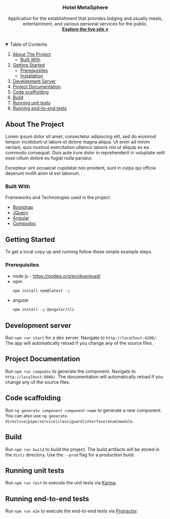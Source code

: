 

<!-- PROJECT LOGO -->
<br />
<p align="center">
  <h3 align="center">Hotel MetaSphere</h3>

  <p align="center">
    Application for the establishment that provides lodging and usually meals, entertainment, and various personal services for the public.
    <br />
    <a href=""><strong>Explore the live site »</strong></a>
    <br />
    <br />
  </p>
</p>



<!-- TABLE OF CONTENTS -->
<details open="open">
  <summary>Table of Contents</summary>
  <ol>
    <li>
      <a href="#about-the-project">About The Project</a>
      <ul>
        <li><a href="#built-with">Built With</a></li>
      </ul>
    </li>
    <li>
      <a href="#getting-started">Getting Started</a>
      <ul>
        <li><a href="#prerequisites">Prerequisites</a></li>
        <li><a href="#installation">Installation</a></li>
      </ul>
    </li>
    <li><a href="#development-server">Development Server</a></li>
    <li><a href="#project-documentation">Project Documentation</a></li>
    <li><a href="#code-scaffolding">Code scaffolding</a></li>
    <li><a href="#build">Build</a></li>
    <li><a href="#running-unit-tests">Running unit tests</a></li>
    <li><a href="#running-end-to-end-tests">Running end-to-end tests</a></li>
  </ol>
</details>



<!-- ABOUT THE PROJECT -->
## About The Project
<!-- <p>
<img src="src/assets/images/screenshot1.png" width="80" height="80">
</p> -->
Lorem ipsum dolor sit amet, consectetur adipiscing elit, sed do eiusmod tempor incididunt ut labore et dolore magna aliqua. Ut enim ad minim veniam, quis nostrud exercitation ullamco laboris nisi ut aliquip ex ea commodo consequat. Duis aute irure dolor in reprehenderit in voluptate velit esse cillum dolore eu fugiat nulla pariatur. 

Excepteur sint occaecat cupidatat non proident, sunt in culpa qui officia deserunt mollit anim id est laborum.

### Built With

Frameworks and Technologies used in the project.
* [Bootstrap](https://getbootstrap.com)
* [JQuery](https://jquery.com)
* [Angular](https://angular.io)
* [Compodoc](https://compodoc.app/)



<!-- GETTING STARTED -->
## Getting Started
To get a local copy up and running follow these simple example steps.

### Prerequisites
* node js - https://nodejs.org/en/download/
* npm 
  ```sh
  npm install npm@latest -g
  ```
* angular 
  ```sh
  npm install -g @angular/cli
  ```
## Development server

Run `npm run start` for a dev server. Navigate to `http://localhost:4200/`. The app will automatically reload if you change any of the source files.

## Project Documentation

Run `npm run compodoc` to generate the component. Navigate to `http://localhost:8080/`. The documentation will automatically reload if you change any of the source files.

## Code scaffolding

Run `ng generate component component-name` to generate a new component. You can also use `ng generate directive|pipe|service|class|guard|interface|enum|module`.

## Build

Run `npm run build` to build the project. The build artifacts will be stored in the `dist/` directory. Use the `--prod` flag for a production build.

## Running unit tests

Run `npm run test` to execute the unit tests via [Karma](https://karma-runner.github.io).

## Running end-to-end tests

Run `npm run e2e` to execute the end-to-end tests via [Protractor](http://www.protractortest.org/).
